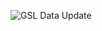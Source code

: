 ![GSL Data Update](https://github.com/vlahm/gsl_dashboard/actions/workflows/update-data.yml/badge.svg)
